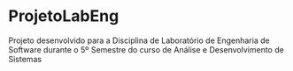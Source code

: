 # ProjetoLabEng
 Projeto desenvolvido para a Disciplina de Laboratório de Engenharia de Software durante o 5º Semestre do curso de Análise e Desenvolvimento de Sistemas
